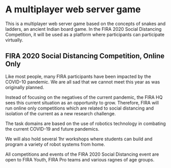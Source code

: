 # A multiplayer web server game

This is a multiplayer web server game based on the concepts of snakes and ladders, an ancient Indian board game. In the FIRA 2020 Social Distancing Competition, it will be used as a platform where participants can participate virtually.

## FIRA 2020 Social Distancing Competition, Online Only

Like most people, many FIRA participants have been impacted by the COVID-10 pandemic. We are all sad that we cannot meet this year as was originally planned.

Instead of focusing on the negatives of the current pandemic, the FIRA HQ sees this current situation as an opportunity to grow. Therefore, FIRA will run online only competitions which are related to social distancing and isolation of the current as a new research challenge.

The task domains are based on the use of robotics technology in combating the current COVID-19 and future pandemics.

We will also hold several 1hr workshops where students can build and program a variety of robot systems from home.

All competitions and events of the FIRA 2020 Social Distancing event are open to FIRA Youth, FIRA Pro teams and various ragnes of age groups.
